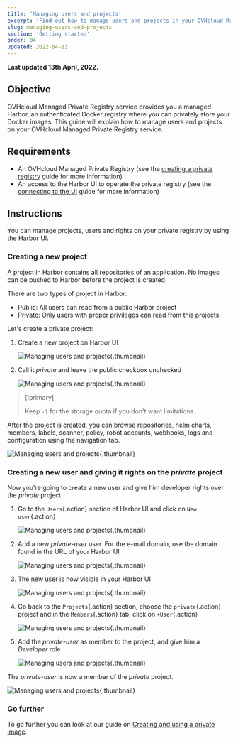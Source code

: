 ```yaml
---
title: 'Managing users and projects'
excerpt: 'Find out how to manage users and projects in your OVHcloud Managed private registry (Harbor).'
slug: managing-users-and-projects
section: 'Getting started'
order: 04
updated: 2022-04-13
---
```


**Last updated 13th April, 2022.**

<style>
 pre {
     font-size: 14px;
 }
 pre.console {
   background-color: #300A24; 
   color: #ccc;
   font-family: monospace;
   padding: 5px;
   margin-bottom: 5px;
 }
 pre.console code {
   border: solid 0px transparent;
   color: #ccc;
   font-family: monospace !important;
   font-size: 0.75em;
 }
 .small {
     font-size: 0.75em;
 }
</style>


## Objective

OVHcloud Managed Private Registry service provides you a managed Harbor, an authenticated Docker registry where you can privately store your Docker images. This guide will explain how to manage users and projects on your OVHcloud Managed Private Registry service.


## Requirements

- An OVHcloud Managed Private Registry (see the [creating a private registry](../creating-a-private-registry/) guide for more information)
- An access to the Harbor UI to operate the private registry (see the [connecting to the UI](../connecting-to-the-ui/) guide for more information)


## Instructions

You can manage projects, users and rights on your private registry by using the Harbor UI.

### Creating a new project

A project in Harbor contains all repositories of an application. No images can be pushed to Harbor before the project is created. 

There are two types of project in Harbor:

- Public: All users can read from a public Harbor project
- Private: Only users with proper privileges can read from this projects.

Let's create a private project:

1. Create a new project on Harbor UI

    ![Managing users and projects](images/managing-users-and-projects-005.png){.thumbnail}

1. Call it *private* and leave the public checkbox unchecked

    ![Managing users and projects](images/managing-users-and-projects-006.png){.thumbnail}

> [!primary]
>
> Keep `-1` for the storage quota if you don't want limitations. 

After the project is created, you can browse repositories, helm charts, members, labels, scanner, policy, robot accounts, webhooks, logs and configuration using the navigation tab.

![Managing users and projects](images/managing-users-and-projects-007.png){.thumbnail}


### Creating a new user and giving it rights on the *private* project

Now you're going to create a new user and give him developer rights over the *private* project.

1. Go to the `Users`{.action} section of Harbor UI and click on `New user`{.action}

    ![Managing users and projects](images/managing-users-and-projects-008.png){.thumbnail}


1. Add a new *private-user* user. For the e-mail domain, use the domain found in the URL of your Harbor UI

    ![Managing users and projects](images/managing-users-and-projects-009.png){.thumbnail}


1. The new user is now visible in your Harbor UI 

    ![Managing users and projects](images/managing-users-and-projects-010.png){.thumbnail}


1. Go back to the `Projects`{.action} section, choose the `private`{.action} project and in the `Members`{.action} tab, click on  `+User`{.action}

    ![Managing users and projects](images/managing-users-and-projects-011.png){.thumbnail}


1. Add the *private-user* as member to the project, and give him a *Developer* role    

    ![Managing users and projects](images/managing-users-and-projects-012.png){.thumbnail}


The *private-user* is now a member of the *private* project.

![Managing users and projects](images/managing-users-and-projects-013.png){.thumbnail}


### Go further

To go further you can look at our guide on [Creating and using a private image](../creating-and-using-a-private-image/).
